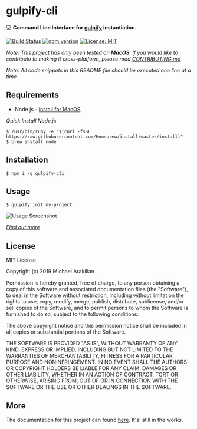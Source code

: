 # gulpify-cli

 :computer: **Command Line Interface for [gulpify](https://github.com/arakilian0/gulpify) instantiation.**

[![Build Status](https://travis-ci.com/arakilian0/gulpify-cli.svg?branch=master)](https://travis-ci.com/arakilian0/gulpify-cli) [![npm version](https://img.shields.io/npm/v/gulpify-cli.svg?style=flat)](https://www.npmjs.com/package/gulpify-cli) [![License: MIT](https://img.shields.io/badge/License-MIT-yellow.svg)](https://github.com/arakilian0/gulpify-cli/blob/master/LICENSE.md)

*Note: This project has only been tested on **MacOS**. If you would like to contribute to making it cross-platform, please read [CONTRIBUTING.md](https://github.com/arakilian0/gulpify-cli/blob/master/CONTRIBUTING.md)*

*Note: All code snippets in this README file should be executed one line at a time*

## Requirements
- Node.js - [install for MacOS](https://treehouse.github.io/installation-guides/mac/node-mac.html)

 *Quick Install Node.js*
 ```
$ /usr/bin/ruby -e "$(curl -fsSL https://raw.githubusercontent.com/Homebrew/install/master/install)"
$ brew install node
 ```

## Installation
```
$ npm i -g gulpify-cli
```
<!-- ***git & npm***
```
$ git clone https://github.com/arakilian0/gulpify-cli.git
$ cd gulpify-cli
$ npm install
$ npm link
```
***curl & npm***
```
$ curl -L https://github.com/arakilian0/gulpify-cli/tarball/master | tar xz
$ mv arakilian0-gulpify-cli-* gulpify-cli
$ cd gulpify-cli
$ npm install
$ npm link
``` -->

## Usage
```
$ gulpify init my-project
```
![Usage Screenshot](https://raw.githubusercontent.com/arakilian0/images/master/screenshot.png "Succesfull install")

[*Find out more*](https://arakilian0.github.io/gulpify-cli/docs)

## License
MIT License

Copyright (c) 2019 Michael Arakilian

Permission is hereby granted, free of charge, to any person obtaining a copy
of this software and associated documentation files (the "Software"), to deal
in the Software without restriction, including without limitation the rights
to use, copy, modify, merge, publish, distribute, sublicense, and/or sell
copies of the Software, and to permit persons to whom the Software is
furnished to do so, subject to the following conditions:

The above copyright notice and this permission notice shall be included in all
copies or substantial portions of the Software.

THE SOFTWARE IS PROVIDED "AS IS", WITHOUT WARRANTY OF ANY KIND, EXPRESS OR
IMPLIED, INCLUDING BUT NOT LIMITED TO THE WARRANTIES OF MERCHANTABILITY,
FITNESS FOR A PARTICULAR PURPOSE AND NONINFRINGEMENT. IN NO EVENT SHALL THE
AUTHORS OR COPYRIGHT HOLDERS BE LIABLE FOR ANY CLAIM, DAMAGES OR OTHER
LIABILITY, WHETHER IN AN ACTION OF CONTRACT, TORT OR OTHERWISE, ARISING FROM,
OUT OF OR IN CONNECTION WITH THE SOFTWARE OR THE USE OR OTHER DEALINGS IN THE
SOFTWARE.

## More
The documentation for this project can found [here](https://arakilian0.github.io/gulpify-cli/). It's' still in the works.

